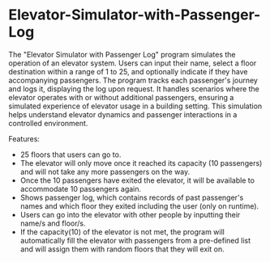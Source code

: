 # Elevator-Simulator-with-Passenger-Log 

The "Elevator Simulator with Passenger Log" program simulates the operation of an elevator system. Users can input their name, select a floor destination within a range of 1 to 25, and optionally indicate if they have accompanying passengers. The program tracks each passenger's journey and logs it, displaying the log upon request. It handles scenarios where the elevator operates with or without additional passengers, ensuring a simulated experience of elevator usage in a building setting. This simulation helps understand elevator dynamics and passenger interactions in a controlled environment.

Features:

- 25 floors that users can go to.
- The elevator will only move once it reached its capacity (10 passengers) and will not take any more passengers on the way.
- Once the 10 passengers have exited the elevator, it will be available to accommodate 10 passengers again.
- Shows passenger log, which contains records of past passenger's names and which floor they exited including the user (only on runtime).
- Users can go into the elevator with other people by inputting their name/s and floor/s.
- If the capacity(10) of the elevator is not met, the program will automatically fill the elevator with passengers from a pre-defined
list and will assign them with random floors that they will exit on.

